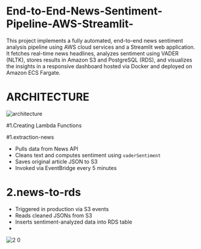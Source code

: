 # End-to-End-News-Sentiment-Pipeline-AWS-Streamlit-
This project implements a fully automated, end-to-end news sentiment analysis pipeline using AWS cloud services and a Streamlit web application. It fetches real-time news headlines, analyzes sentiment using VADER (NLTK), stores results in Amazon S3 and PostgreSQL (RDS), and visualizes the insights in a responsive dashboard hosted via Docker and deployed on Amazon ECS Fargate.

# ARCHITECTURE

![architecture](https://github.com/user-attachments/assets/cfd5872f-637a-4c11-9d3a-ea6693db25bd)


#1.Creating Lambda Functions

#1.extraction-news
- Pulls data from News API
- Cleans text and computes sentiment using `vaderSentiment`
- Saves original article JSON to S3
- Invoked via EventBridge every 5 minutes

# 2.news-to-rds
- Triggered in production via S3 events
- Reads cleaned JSONs from S3
- Inserts sentiment-analyzed data into RDS table
- 
![2 0](https://github.com/user-attachments/assets/82276bcc-bd05-42e7-a184-6961e2ab071c)

